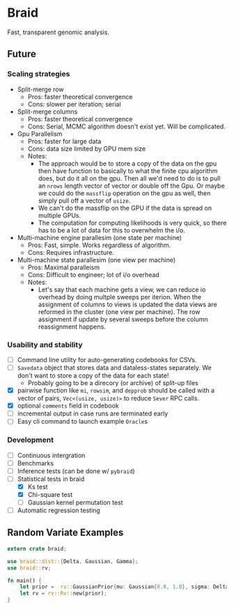 # Braid

Fast, transparent genomic analysis.

## Future

### Scaling strategies

- Split-merge row
    + Pros: faster theoretical convergence
    + Cons: slower per iteration; serial
- Split-merge columns
    + Pros: faster theoretical convergence
    + Cons: Serial, MCMC algorithm doesn't exist yet. Will be complicated.
- Gpu Parallelism
    + Pros: faster for large data
    + Cons: data size limited by GPU mem size
    + Notes:
        - The approach would be to store a copy of the data on the gpu then
          have function to basically to what the finite cpu algorithm does, but
          do it all on the gpu. Then all we'd need to do is to pull an `nrows`
          length vector of vector or double off the Gpu. Or maybe we could do
          the `massflip` operation on the gpu as well, then simply pull off a
          vector of `usize`.
        - We can't do the massflip on the GPU if the data is spread on multiple
          GPUs.
        - The computation for computing likelihoods is very quick, so there has
          to be a lot of data for this to overwhelm the i/o.
- Multi-machine engine parallesim (one state per machine)
    + Pros: Fast, simple. Works regardless of algorithm.
    + Cons: Requires infrastructure.
- Multi-machine state parallesim (one view per machine)
    + Pros: Maximal paralleism
    + Cons: Difficult to engineer; lot of i/o overhead
    + Notes:
        - Let's say that each machine gets a view, we can reduce io overhead by
          doing multple sweeps per iterion. When the assignment of columns to
          views is updated the data views are reformed in the cluster (one view
          per machine). The row assignment if update by several sweeps before
          the column reassignment happens.

### Usability and stability

- [ ] Command line utility for auto-generating codebooks for CSVs.
- [ ] `Savedata` object that stores data and dataless-states separately. We
  don't want to store a copy of the data for each state!
    + Probably going to be a direcory (or archive) of split-up files
- [X] pairwise function like `mi`, `rowsim`, and `depprob` should be called
  with a vector of pairs, `Vec<(usize, usize)>` to reduce `Sever` RPC calls.
- [X] optional `comments` field in codebook
- [ ] incremental output in case runs are terminated early
- [ ] Easy cli command to launch example `Oracle`s

### Development
- [ ] Continuous intergration
- [ ] Benchmarks
- [ ] Inference tests (can be done w/ `pybraid`)
- [ ] Statistical tests in braid
    - [X] Ks test
    - [X] Chi-square test
    - [ ] Gaussian kernel permutation test
- [ ] Automatic regression testing

## Random Variate Examples

```rust
extern crate braid;

use braid::dist::{Delta, Gaussian, Gamma};
use braid::rv;

fn main() {
    let prior =  rv::GaussianPrior{mu: Gaussian{0.0, 1.0}, sigma: Delta{1.0}};
    let rv = rv::Rv::new(prior);
}
```

